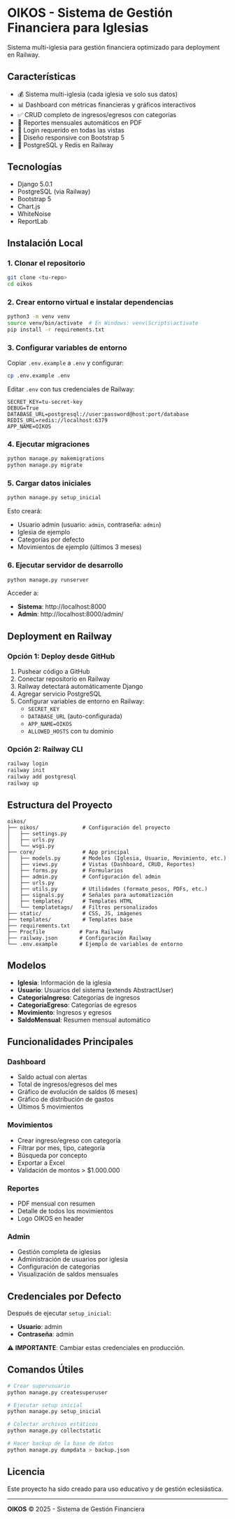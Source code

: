 # OIKOS - Sistema de Gestión Financiera para Iglesias

Sistema multi-iglesia para gestión financiera optimizado para deployment en Railway.

## Características

- 💰 Sistema multi-iglesia (cada iglesia ve solo sus datos)
- 📊 Dashboard con métricas financieras y gráficos interactivos
- ✅ CRUD completo de ingresos/egresos con categorías
- 📄 Reportes mensuales automáticos en PDF
- 🔐 Login requerido en todas las vistas
- 📱 Diseño responsive con Bootstrap 5
- 🐘 PostgreSQL y Redis en Railway

## Tecnologías

- Django 5.0.1
- PostgreSQL (via Railway)
- Bootstrap 5
- Chart.js
- WhiteNoise
- ReportLab

## Instalación Local

### 1. Clonar el repositorio

```bash
git clone <tu-repo>
cd oikos
```

### 2. Crear entorno virtual e instalar dependencias

```bash
python3 -m venv venv
source venv/bin/activate  # En Windows: venv\Scripts\activate
pip install -r requirements.txt
```

### 3. Configurar variables de entorno

Copiar `.env.example` a `.env` y configurar:

```bash
cp .env.example .env
```

Editar `.env` con tus credenciales de Railway:

```
SECRET_KEY=tu-secret-key
DEBUG=True
DATABASE_URL=postgresql://user:password@host:port/database
REDIS_URL=redis://localhost:6379
APP_NAME=OIKOS
```

### 4. Ejecutar migraciones

```bash
python manage.py makemigrations
python manage.py migrate
```

### 5. Cargar datos iniciales

```bash
python manage.py setup_inicial
```

Esto creará:
- Usuario admin (usuario: `admin`, contraseña: `admin`)
- Iglesia de ejemplo
- Categorías por defecto
- Movimientos de ejemplo (últimos 3 meses)

### 6. Ejecutar servidor de desarrollo

```bash
python manage.py runserver
```

Acceder a:
- **Sistema**: http://localhost:8000
- **Admin**: http://localhost:8000/admin/

## Deployment en Railway

### Opción 1: Deploy desde GitHub

1. Pushear código a GitHub
2. Conectar repositorio en Railway
3. Railway detectará automáticamente Django
4. Agregar servicio PostgreSQL
5. Configurar variables de entorno en Railway:
   - `SECRET_KEY`
   - `DATABASE_URL` (auto-configurada)
   - `APP_NAME=OIKOS`
   - `ALLOWED_HOSTS` con tu dominio

### Opción 2: Railway CLI

```bash
railway login
railway init
railway add postgresql
railway up
```

## Estructura del Proyecto

```
oikos/
├── oikos/              # Configuración del proyecto
│   ├── settings.py
│   ├── urls.py
│   └── wsgi.py
├── core/               # App principal
│   ├── models.py       # Modelos (Iglesia, Usuario, Movimiento, etc.)
│   ├── views.py        # Vistas (Dashboard, CRUD, Reportes)
│   ├── forms.py        # Formularios
│   ├── admin.py        # Configuración del admin
│   ├── urls.py
│   ├── utils.py        # Utilidades (formato_pesos, PDFs, etc.)
│   ├── signals.py      # Señales para automatización
│   ├── templates/      # Templates HTML
│   └── templatetags/   # Filtros personalizados
├── static/             # CSS, JS, imágenes
├── templates/          # Templates base
├── requirements.txt
├── Procfile           # Para Railway
├── railway.json       # Configuración Railway
└── .env.example       # Ejemplo de variables de entorno
```

## Modelos

- **Iglesia**: Información de la iglesia
- **Usuario**: Usuarios del sistema (extends AbstractUser)
- **CategoriaIngreso**: Categorías de ingresos
- **CategoriaEgreso**: Categorías de egresos
- **Movimiento**: Ingresos y egresos
- **SaldoMensual**: Resumen mensual automático

## Funcionalidades Principales

### Dashboard
- Saldo actual con alertas
- Total de ingresos/egresos del mes
- Gráfico de evolución de saldos (6 meses)
- Gráfico de distribución de gastos
- Últimos 5 movimientos

### Movimientos
- Crear ingreso/egreso con categoría
- Filtrar por mes, tipo, categoría
- Búsqueda por concepto
- Exportar a Excel
- Validación de montos > $1.000.000

### Reportes
- PDF mensual con resumen
- Detalle de todos los movimientos
- Logo OIKOS en header

### Admin
- Gestión completa de iglesias
- Administración de usuarios por iglesia
- Configuración de categorías
- Visualización de saldos mensuales

## Credenciales por Defecto

Después de ejecutar `setup_inicial`:

- **Usuario**: admin
- **Contraseña**: admin

⚠️ **IMPORTANTE**: Cambiar estas credenciales en producción.

## Comandos Útiles

```bash
# Crear superusuario
python manage.py createsuperuser

# Ejecutar setup inicial
python manage.py setup_inicial

# Colectar archivos estáticos
python manage.py collectstatic

# Hacer backup de la base de datos
python manage.py dumpdata > backup.json
```

## Licencia

Este proyecto ha sido creado para uso educativo y de gestión eclesiástica.

---

**OIKOS** © 2025 - Sistema de Gestión Financiera
